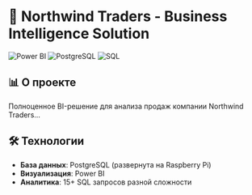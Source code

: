 # 🏢 Northwind Traders - Business Intelligence Solution

![Power BI](https://img.shields.io/badge/Power_BI-F2C811?style=for-the-badge&logo=Power%20BI&logoColor=white)
![PostgreSQL](https://img.shields.io/badge/PostgreSQL-316192?style=for-the-badge&logo=postgresql&logoColor=white)
![SQL](https://img.shields.io/badge/SQL-4479A1?style=for-the-badge&logo=postgresql&logoColor=white)

## 📊 О проекте
Полноценное BI-решение для анализа продаж компании Northwind Traders...

## 🛠 Технологии
- **База данных**: PostgreSQL (развернута на Raspberry Pi)
- **Визуализация**: Power BI
- **Аналитика**: 15+ SQL запросов разной сложности
